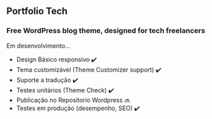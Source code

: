 <h2> Portfolio Tech</h2>
<h3> Free WordPress blog theme, designed for tech freelancers</h3>

<p> Em desenvolvimento...</p>
<ul> 
  <li>Design Básico responsivo &#10004;&#65039;</li>
  <li>Tema customizável (Theme Customizer support) &#10004;&#65039; </li>
  <li>Suporte a tradução &#10004;&#65039;</li>
  <li>Testes unitários (Theme Check) &#10004;&#65039; </li>
  <li>Publicação no Repositorio Wordpress 🔜 </li>
  <li>Testes em produção (desempenho, SEO) &#10004;&#65039; </li>

</ul>
